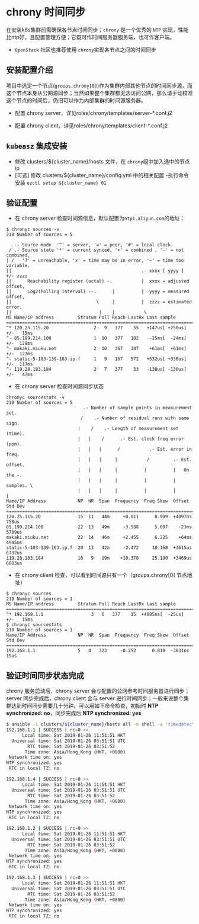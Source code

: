 # chrony 时间同步

在安装k8s集群前需确保各节点时间同步；`chrony` 是一个优秀的 `NTP` 实现，性能比ntp好，且配置管理方便；它既可作时间服务器服务端，也可作客户端。

- `OpenStack` 社区也推荐使用 `chrony`实现各节点之间的时间同步

## 安装配置介绍

项目中选定一个节点(`groups.chrony[0]`)作为集群内部其他节点的时间同步源，而这个节点本身从公网源同步；当然如果整个集群都无法访问公网，那么请手动校准这个节点的时间后，仍旧可以作为内部集群的时间源服务器。

- 配置 chrony server，详见roles/chrony/templates/server-*.conf.j2 

- 配置 chrony client，详见roles/chrony/templates/client-*.conf.j2

## `kubeasz` 集成安装

- 修改 clusters/${cluster_name}/hosts 文件，在 `chrony`组中加入选中的节点ip
- [可选] 修改 clusters/${cluster_name}/config.yml 中的相关配置
-执行命令安装 `ezctl setup ${cluster_name} 01`

## 验证配置

- 在 chrony server 检查时间源信息，默认配置为`ntp1.aliyun.com`的地址：

```
$ chronyc sources -v
210 Number of sources = 5

  .-- Source mode  '^' = server, '=' = peer, '#' = local clock.
 / .- Source state '*' = current synced, '+' = combined , '-' = not combined,
| /   '?' = unreachable, 'x' = time may be in error, '~' = time too variable.
||                                                 .- xxxx [ yyyy ] +/- zzzz
||      Reachability register (octal) -.           |  xxxx = adjusted offset,
||      Log2(Polling interval) --.      |          |  yyyy = measured offset,
||                                \     |          |  zzzz = estimated error.
||                                 |    |           \
MS Name/IP address         Stratum Poll Reach LastRx Last sample
===============================================================================
^* 120.25.115.20                 2   9   377    55   +147us[ +250us] +/-   15ms
^- 85.199.214.100                1  10   377   182    -25ms[  -24ms] +/-  128ms
^- makaki.miuku.net              2  10   367   307    +61ms[  +61ms] +/-  127ms
^- static-5-103-139-163.ip.f     1   9   167   572   +532us[ +336us] +/-  117ms
^- 119.28.183.184                2   7   377    33   -130us[ -130us] +/-   47ms
```

- 在 chrony server 检查时间源同步状态

```
chronyc sourcestats -v
210 Number of sources = 5
                             .- Number of sample points in measurement set.
                            /    .- Number of residual runs with same sign.
                           |    /    .- Length of measurement set (time).
                           |   |    /      .- Est. clock freq error (ppm).
                           |   |   |      /           .- Est. error in freq.
                           |   |   |     |           /         .- Est. offset.
                           |   |   |     |          |          |   On the -.
                           |   |   |     |          |          |   samples. \
                           |   |   |     |          |          |             |
Name/IP Address            NP  NR  Span  Frequency  Freq Skew  Offset  Std Dev
==============================================================================
120.25.115.20              15  11   44m     +0.011      0.909  +4097ns   758us
85.199.214.100             22  13   49m     -3.588      5.097    -23ms  5709us
makaki.miuku.net           22  14   46m     +2.455      6.225    +64ms  4945us
static-5-103-139-163.ip.f  20  13   42m     -2.472     10.168  +3615us  6732us
119.28.183.184             16   9   19m    +10.378     25.190  +3469us  6803us
```

- 在 chrony client 检查，可以看到时间源只有一个（groups.chrony[0] 节点地址）

```
$ chronyc sources
210 Number of sources = 1
MS Name/IP address         Stratum Poll Reach LastRx Last sample
===============================================================================
^* 192.168.1.1                  3   6   377    15  +4085ns[  -25us] +/-   15ms
$ chronyc sourcestats
210 Number of sources = 1
Name/IP Address            NP  NR  Span  Frequency  Freq Skew  Offset  Std Dev
==============================================================================
192.168.1.1                5   4   323     -0.252      0.819  -3031ns    15us
```

## 验证时间同步状态完成

chrony 服务启动后，chrony server 会与配置的公网参考时间服务器进行同步；server 同步完成后，chrony client 会与 server 进行时间同步；一般来说整个集群达到时间同步需要几十分钟。可以用如下命令检查，初始时 **NTP synchronized: no**，同步完成后 **NTP synchronized: yes**

``` bash
$ ansible -i clusters/${cluster_name}/hosts all -m shell -a 'timedatectl'
192.168.1.1 | SUCCESS | rc=0 >>
      Local time: Sat 2019-01-26 11:51:51 HKT
  Universal time: Sat 2019-01-26 03:51:51 UTC
        RTC time: Sat 2019-01-26 03:51:52
       Time zone: Asia/Hong_Kong (HKT, +0800)
 Network time on: yes
NTP synchronized: yes
 RTC in local TZ: no

192.168.1.4 | SUCCESS | rc=0 >>
      Local time: Sat 2019-01-26 11:51:51 HKT
  Universal time: Sat 2019-01-26 03:51:51 UTC
        RTC time: Sat 2019-01-26 03:51:52
       Time zone: Asia/Hong_Kong (HKT, +0800)
 Network time on: yes
NTP synchronized: yes
 RTC in local TZ: no

192.168.1.2 | SUCCESS | rc=0 >>
      Local time: Sat 2019-01-26 11:51:51 HKT
  Universal time: Sat 2019-01-26 03:51:51 UTC
        RTC time: Sat 2019-01-26 03:51:52
       Time zone: Asia/Hong_Kong (HKT, +0800)
 Network time on: yes
NTP synchronized: yes
 RTC in local TZ: no

192.168.1.3 | SUCCESS | rc=0 >>
      Local time: Sat 2019-01-26 11:51:51 HKT
  Universal time: Sat 2019-01-26 03:51:51 UTC
        RTC time: Sat 2019-01-26 03:51:52
       Time zone: Asia/Hong_Kong (HKT, +0800)
 Network time on: yes
NTP synchronized: yes
 RTC in local TZ: no
```
